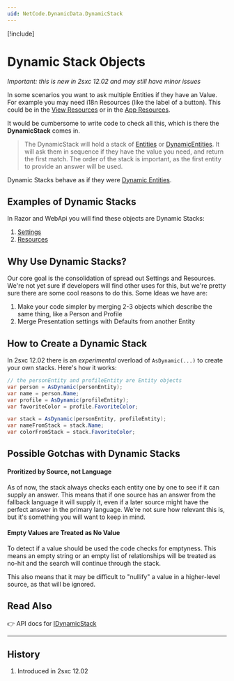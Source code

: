 ```yaml
---
uid: NetCode.DynamicData.DynamicStack
---
```


[!include[](~/basics/stack/_shared-float-summary.md)]
<style>.context-box-summary .data-all { visibility: visible; } </style>

# Dynamic Stack Objects

_Important: this is new in 2sxc 12.02 and may still have minor issues_

In some scenarios you want to ask multiple Entities if they have an Value. 
For example you may need i18n Resources (like the label of a button). 
This could be in the [View Resources](xref:Basics.App.Views.Resources) or in the [App Resources](xref:Basics.App.Resources).

It would be cumbersome to write code to check all this, which is there the **DynamicStack** comes in.

> The DynamicStack will hold a stack of [Entities](xref:NetCode.DynamicData.Entity) or [DynamicEntities](xref:NetCode.DynamicData.DynamicEntity).
> It will ask them in sequence if they have the value you need, and return the first match. 
> The order of the stack is important, as the first entity to provide an answer will be used. 

Dynamic Stacks behave as if they were [Dynamic Entities](xref:NetCode.DynamicData.DynamicEntity).

## Examples of Dynamic Stacks

In Razor and WebApi you will find these objects are Dynamic Stacks:

1. [Settings](xref:NetCode.DynamicCode.Objects.Settings) 
1. [Resources](xref:NetCode.DynamicCode.Objects.Resources)


## Why Use Dynamic Stacks?

Our core goal is the consolidation of spread out Settings and Resources. 
We're not yet sure if developers will find other uses for this, but we're pretty sure there are some cool reasons to do this. 
Some Ideas we have are:

1. Make your code simpler by merging 2-3 objects which describe the same thing, like a Person and Profile
1. Merge Presentation settings with Defaults from another Entity


## How to Create a Dynamic Stack

In 2sxc 12.02 there is an _experimental_ overload of `AsDynamic(...)` to create your own stacks. Here's how it works:

```c#
// the personEntity and profileEntity are Entity objects
var person = AsDynamic(personEntity);
var name = person.Name;
var profile = AsDynamic(profileEntity);
var favoriteColor = profile.FavoriteColor;

var stack = AsDynamic(personEntity, profileEntity);
var nameFromStack = stack.Name;
var colorFromStack = stack.FavoriteColor;
```

## Possible Gotchas with Dynamic Stacks

#### Proritized by Source, not Language

As of now, the stack always checks each entity one by one to see if it can supply an answer. 
This means that if one source has an answer from the fallback language it will supply it, even if a later source might have the perfect answer in the primary language. 
We're not sure how relevant this is, but it's something you will want to keep in mind. 

#### Empty Values are Treated as No Value

To detect if a value should be used the code checks for emptyness.
This means an empty string or an empty list of relationships will be treated as no-hit and the search will continue through the stack. 

This also means that it may be difficult to "nullify" a value in a higher-level source, as that will be ignored.

## Read Also

👉 API docs for [IDynamicStack](xref:ToSic.Sxc.Data.IDynamicStack)

---

## History

1. Introduced in 2sxc 12.02